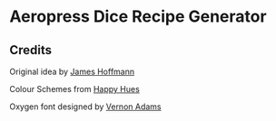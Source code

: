 # Aeropress Dice Recipe Generator

## Credits

Original idea by [James Hoffmann](https://jimseven.com/2017/12/06/coffee-brewing-dice/)

Colour Schemes from [Happy Hues](https://happyhues.co)

Oxygen font designed by [Vernon Adams](https://fonts.google.com/specimen/Oxygen)
